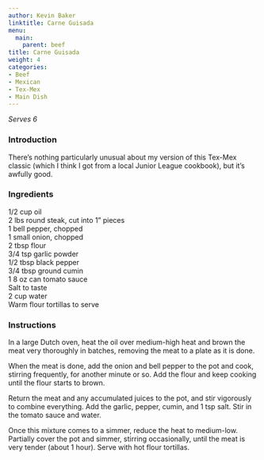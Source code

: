 ```yaml
---
author: Kevin Baker
linktitle: Carne Guisada
menu:
  main:
    parent: beef
title: Carne Guisada
weight: 4
categories:
- Beef
- Mexican
- Tex-Mex
- Main Dish
---
```

*Serves 6*

### Introduction

There’s nothing particularly unusual about my version of this Tex-Mex classic (which I think I got from a local Junior League cookbook), but it’s awfully good.

### Ingredients

<div class="ingredient-list">

1/2 cup oil  
2 lbs round steak, cut into 1” pieces   
1 bell pepper, chopped  
1 small onion, chopped  
2 tbsp flour  
3/4 tsp garlic powder  
1/2 tbsp black pepper  
3/4 tbsp ground cumin  
1 8 oz can tomato sauce  
Salt to taste  
2 cup water  
Warm flour tortillas to serve  

</div>

### Instructions

In a large Dutch oven, heat the oil over medium-high heat and brown the meat very thoroughly in batches, removing the meat to a plate as it is done.

When the meat is done, add the onion and bell pepper to the pot and cook, stirring frequently, for another minute or so. Add the flour and keep cooking until the flour starts to brown. 

Return the meat and any accumulated juices to the pot, and stir vigorously to combine everything. Add the garlic, pepper, cumin, and 1 tsp salt. Stir in the tomato sauce and water.

Once this mixture comes to a simmer, reduce the heat to medium-low. Partially cover the pot and simmer, stirring occasionally, until the meat is very tender (about 1 hour). Serve with hot flour tortillas.
